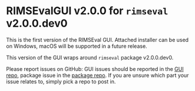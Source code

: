 # RIMSEvalGUI v2.0.0 for `rimseval` v2.0.0.dev0

This is the first version of the RIMSEval GUI.
Attached installer can be used on Windows, 
macOS will be supported in a future release.

This version of the GUI wraps around
`rimseval` package v2.0.0.dev0.

Please report issues on GitHub:
GUI issues should be reported in the 
[GUI repo](https://github.com/RIMS-Code/RIMSEvalGUI),
package issue in the 
[package repo](https://github.com/RIMS-Code/RIMSEval).
If you are unsure which part your issue relates to,
simply pick a repo to post in.
